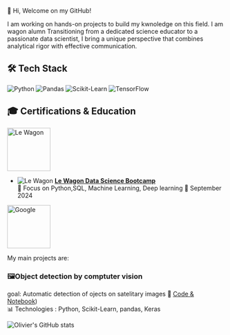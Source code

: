  👋 Hi, Welcome on my GitHub!
 
  I am working on hands-on projects to build my kwnoledge on this field. I am wagon alumn
  Transitioning from a dedicated science educator to a passionate data scientist,
  I bring a unique perspective that combines analytical rigor with effective communication.


  ## 🛠️ Tech Stack
![Python](https://img.shields.io/badge/Python-3776AB?style=for-the-badge&logo=python&logoColor=white)
![Pandas](https://img.shields.io/badge/Pandas-150458?style=for-the-badge&logo=pandas&logoColor=white)
![Scikit-Learn](https://img.shields.io/badge/Scikit--Learn-F7931E?style=for-the-badge&logo=scikit-learn&logoColor=white)
![TensorFlow](https://img.shields.io/badge/TensorFlow-FF6F00?style=for-the-badge&logo=tensorflow&logoColor=white)

## 🎓 Certifications & Education

<p align="left">
  <img src="https://upload.wikimedia.org/wikipedia/commons/5/5a/Le_Wagon_logo.png" alt="Le Wagon" width="100"/>
</p>

- ![Le Wagon](https://img.shields.io/badge/Le%20Wagon-FA2D48?style=for-the-badge)
  **[Le Wagon Data Science Bootcamp](https://www.lewagon.com/data-science-course)**  
  📍 Focus on Python,SQL, Machine Learning, Deep learning
  📆 September 2024  

<p align="left">
  <img src="https://upload.wikimedia.org/wikipedia/commons/c/cf/Google_Cloud_Logo.png" alt="Google" width="100"/>
</p>



  
  My main projects are:
  
  ### 🖼️Object detection by comptuter vision
  goal: Automatic detection of ojects on satelitary images
  🔗 [Code & Notebook](https://github.com/olivierpi974/shipvision_lewagon_backend))  
📊 Technologies : Python, Scikit-Learn, pandas, Keras 

![Olivier's GitHub stats](https://github-readme-stats.vercel.app/api?username=olivierpi974&show_icons=true&theme=radical)



<!---
olivierpi974/olivierpi974 is a ✨ special ✨ repository because its `README.md` (this file) appears on your GitHub profile.
You can click the Preview link to take a look at your changes.
--->
